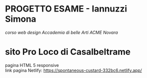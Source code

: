 # PROGETTO ESAME - Iannuzzi Simona
_corso web design Accademia di belle Arti ACME Novara_
# sito Pro Loco di Casalbeltrame

pagina HTML 5 responsive
<br/>
link pagina Netlify: https://spontaneous-custard-332bc6.netlify.app/
